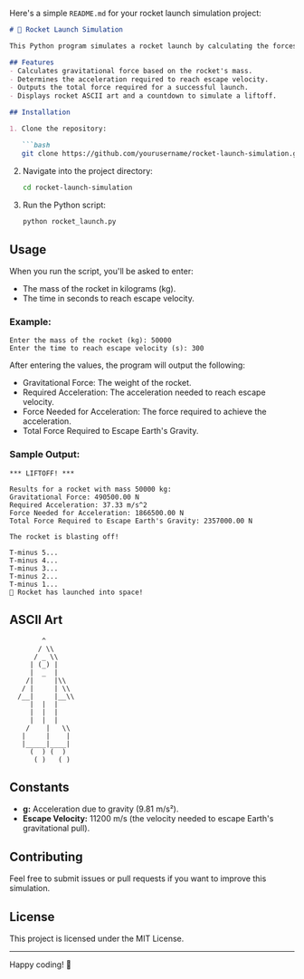 Here's a simple `README.md` for your rocket launch simulation project:

```markdown
# 🚀 Rocket Launch Simulation

This Python program simulates a rocket launch by calculating the forces needed for a rocket to escape Earth's gravity. The user provides the mass of the rocket and the time required to reach escape velocity, and the program outputs the necessary forces and acceleration for liftoff.

## Features
- Calculates gravitational force based on the rocket's mass.
- Determines the acceleration required to reach escape velocity.
- Outputs the total force required for a successful launch.
- Displays rocket ASCII art and a countdown to simulate a liftoff.

## Installation

1. Clone the repository:

   ```bash
   git clone https://github.com/yourusername/rocket-launch-simulation.git
   ```

2. Navigate into the project directory:

   ```bash
   cd rocket-launch-simulation
   ```

3. Run the Python script:

   ```bash
   python rocket_launch.py
   ```

## Usage

When you run the script, you'll be asked to enter:
- The mass of the rocket in kilograms (kg).
- The time in seconds to reach escape velocity.

### Example:

```
Enter the mass of the rocket (kg): 50000
Enter the time to reach escape velocity (s): 300
```

After entering the values, the program will output the following:

- Gravitational Force: The weight of the rocket.
- Required Acceleration: The acceleration needed to reach escape velocity.
- Force Needed for Acceleration: The force required to achieve the acceleration.
- Total Force Required to Escape Earth's Gravity.

### Sample Output:

```
*** LIFTOFF! ***

Results for a rocket with mass 50000 kg:
Gravitational Force: 490500.00 N
Required Acceleration: 37.33 m/s^2
Force Needed for Acceleration: 1866500.00 N
Total Force Required to Escape Earth's Gravity: 2357000.00 N

The rocket is blasting off!

T-minus 5...
T-minus 4...
T-minus 3...
T-minus 2...
T-minus 1...
🚀 Rocket has launched into space!
```

## ASCII Art

```
        ^
       / \\
      / _ \\
     | (_) |
     |  _  |
    /|     |\\
   / |     | \\
  /__|     |__\\
     |  |  |
     |  |  |
     |  |  |
    /    |   \\
   |     |    |
   |_____|____|
     (  ) (  )
      ( )   ( )
```

## Constants

- **g:** Acceleration due to gravity (9.81 m/s²).
- **Escape Velocity:** 11200 m/s (the velocity needed to escape Earth's gravitational pull).

## Contributing

Feel free to submit issues or pull requests if you want to improve this simulation.

## License

This project is licensed under the MIT License.

---

Happy coding! 🎉
```
